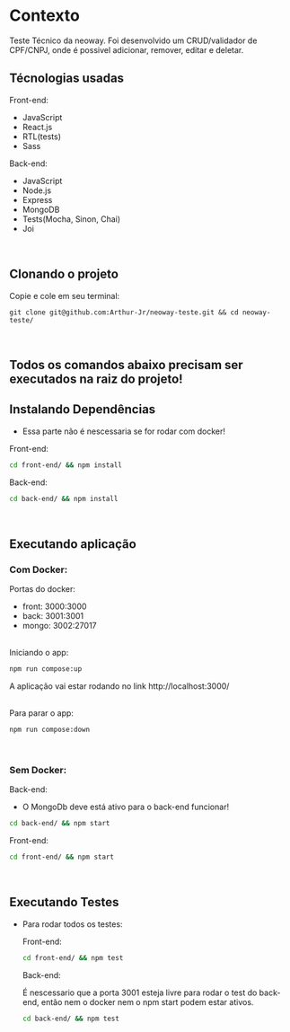 # Contexto
Teste Técnico da neoway. Foi desenvolvido um CRUD/validador de CPF/CNPJ, onde é possivel adicionar, remover, editar e deletar.

## Técnologias usadas

Front-end:
  - JavaScript
  - React.js
  - RTL(tests)
  - Sass

Back-end:
  - JavaScript
  - Node.js
  - Express
  - MongoDB
  - Tests(Mocha, Sinon, Chai)
  - Joi

<br>

## Clonando o projeto

Copie e cole em seu terminal:

```
git clone git@github.com:Arthur-Jr/neoway-teste.git && cd neoway-teste/
```

<br>

## Todos os comandos abaixo precisam ser executados na raiz do projeto!

## Instalando Dependências
  - Essa parte não é nescessaria se for rodar com docker!

Front-end:
```bash
cd front-end/ && npm install
``` 

Back-end:
```bash
cd back-end/ && npm install
``` 

<br>

## Executando aplicação
  ### Com Docker:

  Portas do docker:
  - front: 3000:3000
  - back: 3001:3001
  - mongo: 3002:27017 

  <br>
  Iniciando o app:
  
  ```bash
  npm run compose:up
  ``` 

  A aplicação vai estar rodando no link http://localhost:3000/

  <br>
  Para parar o app:

  ```bash
  npm run compose:down
  ```

  <br>

  ### Sem Docker:

  Back-end:
    
  - O MongoDb deve está ativo para o back-end funcionar!

  ```bash
  cd back-end/ && npm start
  ``` 

  Front-end:

  ```bash
  cd front-end/ && npm start
  ``` 

<br>


## Executando Testes

* Para rodar todos os testes:

  Front-end:
  ```bash
  cd front-end/ && npm test
  ``` 

  Back-end:

  É nescessario que a porta 3001 esteja livre para rodar o test do back-end, então nem o docker nem o npm start podem estar ativos. 
  ```bash
  cd back-end/ && npm test
  ``` 

